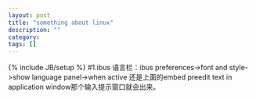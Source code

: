 ```yaml
---
layout: post
title: "something about linux"
description: ""
category: 
tags: []
---
```

{% include JB/setup %}
#1.ibus
语言栏：ibus preferences->font and style->show language panel->when active
还是上面的embed preedit text in application window那个输入提示窗口就会出来。
